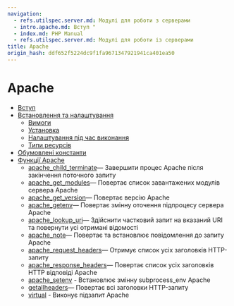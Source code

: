 ```yaml
---
navigation:
  - refs.utilspec.server.md: Модулі для роботи з серверами
  - intro.apache.md: Вступ "
  - index.md: PHP Manual
  - refs.utilspec.server.md: Модулі для роботи із серверами
title: Apache
origin_hash: ddf652f5224dc9f1fa9671347921941ca401ea50
---
```

# Apache

-   [Вступ](intro.apache.md)
-   [Встановлення та налаштування](apache.setup.md)
    -   [Вимоги](apache.requirements.md)
    -   [Установка](apache.installation.md)
    -   [Налаштування під час виконання](apache.configuration.md)
    -   [Типи ресурсів](apache.resources.md)
-   [Обумовлені константи](apache.constants.md)
-   [Функції Apache](ref.apache.md)
    -   [apache\_child\_terminate](function.apache-child-terminate.md)— Завершити процес Apache після закінчення поточного запиту
    -   [apache\_get\_modules](function.apache-get-modules.md)— Повертає список завантажених модулів сервера Apache
    -   [apache\_get\_version](function.apache-get-version.md)— Повертає версію Apache
    -   [apache\_getenv](function.apache-getenv.md)— Повертає змінну оточення підпроцесу сервера Apache
    -   [apache\_lookup\_uri](function.apache-lookup-uri.md)— Здійснити частковий запит на вказаний URI та повернути усі отримані відомості
    -   [apache\_note](function.apache-note.md)— Повертає та встановлює повідомлення до запиту Apache
    -   [apache\_request\_headers](function.apache-request-headers.md)— Отримує список усіх заголовків HTTP-запиту
    -   [apache\_response\_headers](function.apache-response-headers.md)— Повертає список усіх заголовків HTTP відповіді Apache
    -   [apache\_setenv](function.apache-setenv.md) \- Встановлює змінну subprocess\_env Apache
    -   [getallheaders](function.getallheaders.md)— Повертає всі заголовки HTTP-запиту
    -   [virtual](function.virtual.md) \- Виконує підзапит Apache
